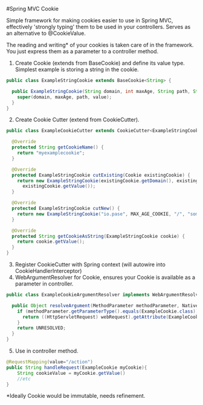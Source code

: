 #Spring MVC Cookie

Simple framework for making cookies easier to use in Spring MVC, effectively 'strongly typing' them to be used in your controllers. Serves as an alternative to @CookieValue.

The reading and writing* of your cookies is taken care of in the framework. You just express them as a parameter to a controller method.

1. Create Cookie (extends from BaseCookie) and define its value type. Simplest example is storing a string in the cookie.
```java
public class ExampleStringCookie extends BaseCookie<String> {

  public ExampleStringCookie(String domain, int maxAge, String path, String value) {
    super(domain, maxAge, path, value);
  }
}
```
2. Create Cookie Cutter (extend from CookieCutter).
```java
public class ExampleCookieCutter extends CookieCutter<ExampleStringCookie> {

  @Override
  protected String getCookieName() {
    return "myexamplecookie";
  }

  @Override
  protected ExampleStringCookie cutExisting(Cookie existingCookie) {
    return new ExampleStringCookie(existingCookie.getDomain(), existingCookie.getMaxAge(), existingCookie.getPath(),
      existingCookie.getValue());
  }

  @Override
  protected ExampleStringCookie cutNew() {
    return new ExampleStringCookie("io.pase", MAX_AGE_COOKIE, "/", "some-default-value");
  }

  @Override
  protected String getCookieAsString(ExampleStringCookie cookie) {
    return cookie.getValue();
  }
}
```
3. Register CookieCutter with Spring context (will autowire into CookieHandlerInterceptor)
4. WebArgumentResolver for Cookie, ensures your Cookie is available as a parameter in controller.
```java
public class ExampleCookieArgumentResolver implements WebArgumentResolver {

  public Object resolveArgument(MethodParameter methodParameter, NativeWebRequest webRequest) {
    if (methodParameter.getParameterType().equals(ExampleCookie.class)) {
      return ((HttpServletRequest) webRequest).getAttribute(ExampleCookie.class.getName());
    }
    return UNRESOLVED;
  }
}
```
5. Use in controller method.
```java
@RequestMapping(value="/action")
public String handleRequest(ExampleCookie myCookie){
    String cookieValue = myCookie.getValue()
    //etc
} 
```

*Ideally Cookie would be immutable, needs refinement.
